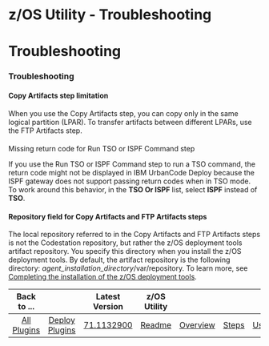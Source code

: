 
z/OS Utility - Troubleshooting
==============================

# Troubleshooting



### Troubleshooting





#### Copy Artifacts step limitation


When you use the Copy Artifacts step, you can copy only 
in the same logical partition (LPAR). To transfer artifacts between different LPARs, use the FTP Artifacts step.


#### 
Missing return code for Run TSO or ISPF Command step


If you use the Run TSO or ISPF Command step to run a TSO command,
 the return code might not be displayed in IBM UrbanCode Deploy because the ISPF gateway does not support passing return
 codes when in TSO mode. To work around this behavior, in the **TSO Or ISPF** list, select **ISPF** instead of **TSO**.



#### Repository field for Copy Artifacts and FTP Artifacts steps


The local repository referred to in the Copy 
Artifacts and FTP Artifacts steps is not the Codestation repository, but rather the z/OS deployment tools artifact 
repository. You specify this directory when you install the z/OS deployment tools. By default, the artifact repository 
is the following directory: *agent\_installation\_directory*/var/repository. To learn more, see [Completing the 
installation of the z/OS deployment 
tools](http://www-01.ibm.com/support/knowledgecenter/SS4GSP_6.2.1/com.ibm.udeploy.doc/topics/zos_installing_finish.html?lang=en).





|Back to ...||Latest Version|z/OS Utility |||||
| :---: | :---: | :---: | :---: | :---: | :---: | :---: | :---: |
|[All Plugins](../../index.md)|[Deploy Plugins](../README.md)|[71.1132900]()|[Readme](README.md)|[Overview](overview.md)|[Steps](steps.md)|[Usage](usage.md)|[Downloads](downloads.md)|
